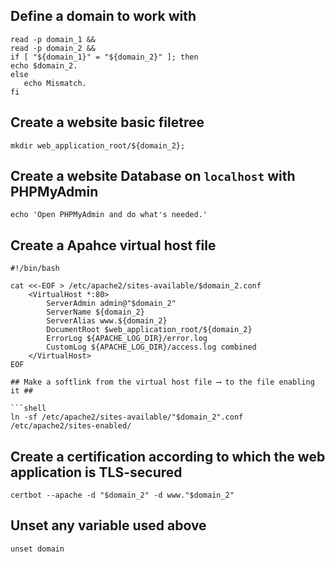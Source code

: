 ## Define a domain to work with

```shell
read -p domain_1 &&
read -p domain_2 &&
if [ "${domain_1}" = "${domain_2}" ]; then
echo $domain_2.
else
   echo Mismatch.
fi
```

## Create a website basic filetree

```shell
mkdir web_application_root/${domain_2};
```

## Create a website Database on `localhost` with PHPMyAdmin

```shell
echo 'Open PHPMyAdmin and do what's needed.'
```

## Create a Apahce virtual host file

```shell
#!/bin/bash

cat <<-EOF > /etc/apache2/sites-available/$domain_2.conf
    <VirtualHost *:80>
        ServerAdmin admin@"$domain_2"
        ServerName ${domain_2}
        ServerAlias www.${domain_2}
        DocumentRoot $web_application_root/${domain_2}
        ErrorLog ${APACHE_LOG_DIR}/error.log
        CustomLog ${APACHE_LOG_DIR}/access.log combined
    </VirtualHost>
EOF

## Make a softlink from the virtual host file ⟶ to the file enabling it ##

```shell
ln -sf /etc/apache2/sites-available/"$domain_2".conf /etc/apache2/sites-enabled/
```

## Create a certification according to which the web application is TLS-secured

```shell
certbot --apache -d "$domain_2" -d www."$domain_2"
```

## Unset any variable used above

```shell
unset domain
```
